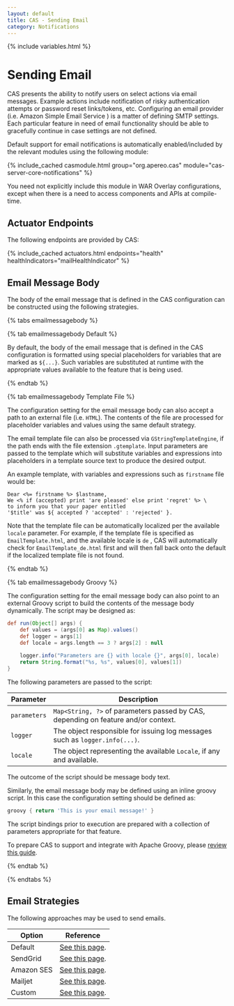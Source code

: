 ```yaml
---
layout: default
title: CAS - Sending Email
category: Notifications
---
```


{% include variables.html %}

# Sending Email

CAS presents the ability to notify users on select actions via email messages. Example actions include notification 
of risky authentication attempts or password reset links/tokens, etc. Configuring 
an email provider (i.e. Amazon Simple Email Service ) is a matter of defining SMTP settings. Each particular feature 
in need of email functionality should be able to gracefully continue in case settings are not defined. 

Default support for email notifications is automatically 
enabled/included by the relevant modules using the following module:

{% include_cached casmodule.html group="org.apereo.cas" module="cas-server-core-notifications" %}

You need not explicitly include this module in WAR Overlay configurations, except 
when there is a need to access components and APIs at compile-time. 

## Actuator Endpoints

The following endpoints are provided by CAS:

{% include_cached actuators.html endpoints="health" healthIndicators="mailHealthIndicator" %}
            
## Email Message Body

The body of the email message that is defined in the CAS configuration can be 
constructed using the following strategies.
     
{% tabs emailmessagebody %}

{% tab emailmessagebody <i class="fa fa-envelope px-1"></i>Default %}

By default, the body of the email message that is defined in the CAS configuration is
formatted using special placeholders for variables that are marked as `${...}`. Such variables
are substituted at runtime with the appropriate values available to the feature that is being used.

{% endtab %}

{% tab emailmessagebody <i class="fa fa-file px-1"></i>Template File %}

The configuration setting for the email message body can also accept a path to an external file (i.e. `HTML`).
The contents of the file are processed for placeholder variables and values using the same default strategy.

The email template file can also be processed via `GStringTemplateEngine`, if the path ends
with the file extension `.gtemplate`. Input parameters are passed to the template which will
substitute variables and expressions into placeholders in a template source text to produce the desired output.

An example template, with variables and expressions such as `firstname` file would be:

```
Dear <%= firstname %> $lastname,
We <% if (accepted) print 'are pleased' else print 'regret' %> \
to inform you that your paper entitled
'$title' was ${ accepted ? 'accepted' : 'rejected' }.
```

Note that the template file can be automatically localized per the available `locale` parameter.
For example, if the template file is specified as `EmailTemplate.html`, and the available locale is `de` ,
CAS will automatically check for `EmailTemplate_de.html` first and will then fall back onto the default if the
localized template file is not found.

{% endtab %}

{% tab emailmessagebody <i class="fa fa-file-code px-1"></i>Groovy %}

The configuration setting for the email message body can also point to an external Groovy script
to build the contents of the message body dynamically. The script may be designed as:

```groovy
def run(Object[] args) {
    def values = (args[0] as Map).values()
    def logger = args[1]
    def locale = args.length == 3 ? args[2] : null
    
    logger.info("Parameters are {} with locale {}", args[0], locale)
    return String.format("%s, %s", values[0], values[1])
}
```

The following parameters are passed to the script:

| Parameter    | Description                                                                        |
|--------------|------------------------------------------------------------------------------------|
| `parameters` | `Map<String, ?>` of parameters passed by CAS, depending on feature and/or context. |
| `logger`     | The object responsible for issuing log messages such as `logger.info(...)`.        |
| `locale`     | The object representing the available `Locale`, if any and available.              |

The outcome of the script should be message body text.

Similarly, the email message body may be defined using an inline groovy script. In this case the configuration setting should be defined as:

```groovy
groovy { return 'This is your email message!' }
```

The script bindings prior to execution are prepared with a collection of parameters appropriate for that feature.   

To prepare CAS to support and integrate with Apache Groovy, please [review this guide](../integration/Apache-Groovy-Scripting.html).

{% endtab %}

{% endtabs %}
   
## Email Strategies

The following approaches may be used to send emails.

| Option     | Reference                                                    |
|------------|--------------------------------------------------------------|
| Default    | [See this page](Sending-Email-Configuration-Default.html).   |
| SendGrid   | [See this page](Sending-Email-Configuration-SendGrid.html).  |
| Amazon SES | [See this page](Sending-Email-Configuration-AmazonSES.html). |
| Mailjet    | [See this page](Sending-Email-Configuration-Mailjet.html).   |
| Custom     | [See this page](Sending-Email-Configuration-Custom.html).    |
